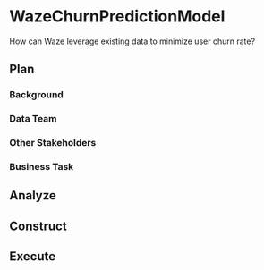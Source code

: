 # WazeChurnPredictionModel
How can Waze leverage existing data to minimize user churn rate?

## Plan
### Background

### Data Team

### Other Stakeholders

### Business Task
## Analyze

## Construct

## Execute
